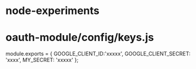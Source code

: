 # node-experiments

# oauth-module/config/keys.js
module.exports = {
  GOOGLE_CLIENT_ID:'xxxxx',
  GOOGLE_CLIENT_SECRET: 'xxxx',
  MY_SECRET: 'xxxxx'
};
